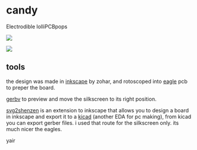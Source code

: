 # candy
Electrodible lolliPCBpops

![](https://i.imgur.com/f7DI716.png)

![](https://i.imgur.com/GNMWa95.png)

## tools
the design was made in [inkscape](https://inkscape.org) by zohar, and rotoscoped into [eagle](www.autodesk.com/products/eagle) pcb to preper the board. 


[gerbv](http://gerbv.geda-project.org) to preview and move the silkscreen to its right position.

[svg2shenzen](https://github.com/badgeek/svg2shenzhen) is an extension to inkscape that allows you to design a board in inkscape and export it to a [kicad](https://kicad.github.io) (another EDA for pc making), from kicad you can export gerber files. i used that route for the silkscreen only. its much nicer the eagles. 

yair